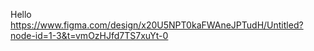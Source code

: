 Hello
https://www.figma.com/design/x20U5NPT0kaFWAneJPTudH/Untitled?node-id=1-3&t=vmOzHJfd7TS7xuYt-0
